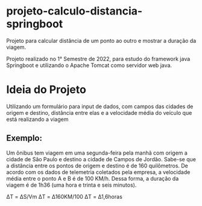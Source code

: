 # projeto-calculo-distancia-springboot
Projeto para calcular distância de um ponto ao outro e mostrar a duração da viagem.

Projeto realizado no 1° Semestre de 2022, para estudo do framework java Springboot e utilizando o Apache Tomcat como servidor web java.

# Ideia do Projeto

Utilizando um formulário para input de dados, com campos das cidades de origem e destino, distância entre elas e a velocidade média do veículo que está realizando a viagem 

## Exemplo:

Um ônibus tem viagem em uma segunda-feira pela manhã com origem a cidade de São Paulo e destino a cidade de Campos de Jordão. Sabe-se que a distância entre os pontos de origem e destino é de 160 quilômetros. De acordo com os dados de telemetria coletados pela empresa, a velocidade média entre o ponto A e B é de 100 KM/h. Dessa forma, a duração da viagem é de 1h36 (uma hora e trinta e seis minutos).

ΔT = ΔS/Vm
ΔT = Δ160KM/100
ΔT = Δ1,6horas

